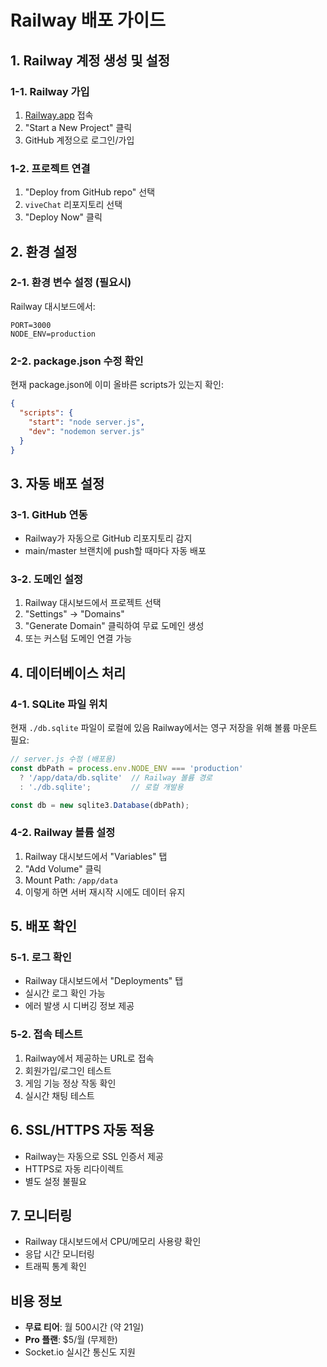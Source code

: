 # Railway 배포 가이드

## 1. Railway 계정 생성 및 설정

### 1-1. Railway 가입
1. [Railway.app](https://railway.app) 접속
2. "Start a New Project" 클릭
3. GitHub 계정으로 로그인/가입

### 1-2. 프로젝트 연결
1. "Deploy from GitHub repo" 선택
2. `viveChat` 리포지토리 선택
3. "Deploy Now" 클릭

## 2. 환경 설정

### 2-1. 환경 변수 설정 (필요시)
Railway 대시보드에서:
```
PORT=3000
NODE_ENV=production
```

### 2-2. package.json 수정 확인
현재 package.json에 이미 올바른 scripts가 있는지 확인:
```json
{
  "scripts": {
    "start": "node server.js",
    "dev": "nodemon server.js"
  }
}
```

## 3. 자동 배포 설정

### 3-1. GitHub 연동
- Railway가 자동으로 GitHub 리포지토리 감지
- main/master 브랜치에 push할 때마다 자동 배포

### 3-2. 도메인 설정
1. Railway 대시보드에서 프로젝트 선택
2. "Settings" → "Domains" 
3. "Generate Domain" 클릭하여 무료 도메인 생성
4. 또는 커스텀 도메인 연결 가능

## 4. 데이터베이스 처리

### 4-1. SQLite 파일 위치
현재 `./db.sqlite` 파일이 로컬에 있음
Railway에서는 영구 저장을 위해 볼륨 마운트 필요:

```javascript
// server.js 수정 (배포용)
const dbPath = process.env.NODE_ENV === 'production' 
  ? '/app/data/db.sqlite'  // Railway 볼륨 경로
  : './db.sqlite';         // 로컬 개발용

const db = new sqlite3.Database(dbPath);
```

### 4-2. Railway 볼륨 설정
1. Railway 대시보드에서 "Variables" 탭
2. "Add Volume" 클릭
3. Mount Path: `/app/data`
4. 이렇게 하면 서버 재시작 시에도 데이터 유지

## 5. 배포 확인

### 5-1. 로그 확인
- Railway 대시보드에서 "Deployments" 탭
- 실시간 로그 확인 가능
- 에러 발생 시 디버깅 정보 제공

### 5-2. 접속 테스트
1. Railway에서 제공하는 URL로 접속
2. 회원가입/로그인 테스트
3. 게임 기능 정상 작동 확인
4. 실시간 채팅 테스트

## 6. SSL/HTTPS 자동 적용
- Railway는 자동으로 SSL 인증서 제공
- HTTPS로 자동 리다이렉트
- 별도 설정 불필요

## 7. 모니터링
- Railway 대시보드에서 CPU/메모리 사용량 확인
- 응답 시간 모니터링
- 트래픽 통계 확인

## 비용 정보
- **무료 티어**: 월 500시간 (약 21일)
- **Pro 플랜**: $5/월 (무제한)
- Socket.io 실시간 통신도 지원
